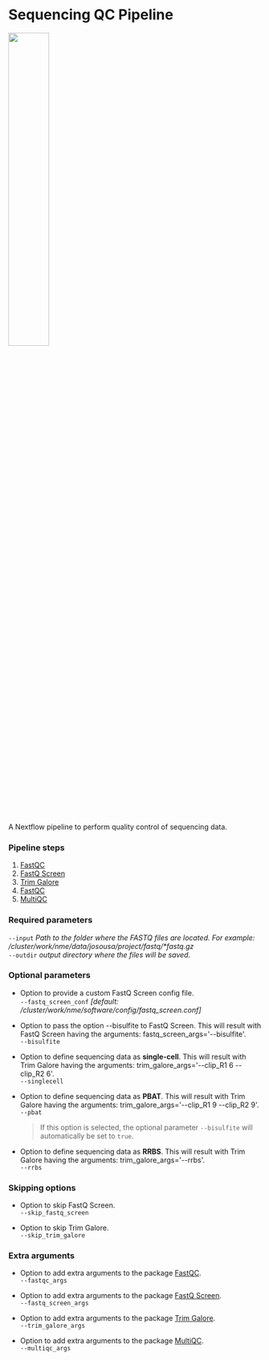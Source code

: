 # Sequencing QC Pipeline

<img width="40%" src="https://raw.githubusercontent.com/nextflow-io/trademark/master/nextflow2014_no-bg.png" /></br>

A Nextflow pipeline to perform quality control of sequencing data.


### Pipeline steps
1. [FastQC](https://www.bioinformatics.babraham.ac.uk/projects/fastqc/)</br>
2. [FastQ Screen](https://www.bioinformatics.babraham.ac.uk/projects/fastq_screen/)</br>
3. [Trim Galore](https://www.bioinformatics.babraham.ac.uk/projects/trim_galore/)</br>
4. [FastQC](https://www.bioinformatics.babraham.ac.uk/projects/fastqc/)
5. [MultiQC](https://multiqc.info/)


### Required parameters

`--input` _Path to the folder where the FASTQ files are located. For example: /cluster/work/nme/data/josousa/project/fastq/*fastq.gz_</br>
`--outdir` _output directory where the files will be saved._


### Optional parameters
- Option to provide a custom FastQ Screen config file.</br>
`--fastq_screen_conf` _[default: /cluster/work/nme/software/config/fastq_screen.conf]_</br>

- Option to pass the option --bisulfite to FastQ Screen. This will result with FastQ Screen having the arguments: fastq_screen_args='--bisulfite'.</br>
`--bisulfite`</br>

- Option to define sequencing data as **single-cell**. This will result with Trim Galore having the arguments: trim_galore_args='--clip_R1 6 --clip_R2 6'.</br>
`--singlecell`</br>

- Option to define sequencing data as **PBAT**. This will result with Trim Galore having the arguments: trim_galore_args='--clip_R1 9 --clip_R2 9'.</br>
`--pbat`</br>
    > If this option is selected, the optional parameter `--bisulfite` will automatically be set to `true`.

- Option to define sequencing data as **RRBS**. This will result with Trim Galore having the arguments: trim_galore_args='--rrbs'.</br>
`--rrbs`</br>

### Skipping options

- Option to skip FastQ Screen. </br>
`--skip_fastq_screen`</br>

- Option to skip Trim Galore. </br>
`--skip_trim_galore`

### Extra arguments

- Option to add extra arguments to the package [FastQC](https://www.bioinformatics.babraham.ac.uk/projects/fastqc/).</br>
`--fastqc_args`</br>

- Option to add extra arguments to the package [FastQ Screen](https://www.bioinformatics.babraham.ac.uk/projects/fastq_screen/).</br>
`--fastq_screen_args`</br>

- Option to add extra arguments to the package [Trim Galore](https://www.bioinformatics.babraham.ac.uk/projects/trim_galore/).</br>
`--trim_galore_args`

- Option to add extra arguments to the package [MultiQC](https://multiqc.info/).</br>
`--multiqc_args`
